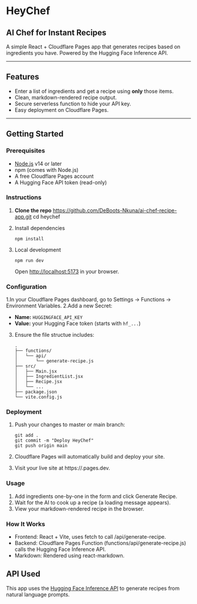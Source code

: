 # HeyChef

## AI Chef for Instant Recipes

A simple React + Cloudflare Pages app that generates recipes based on ingredients you have. Powered by the Hugging Face Inference API.

---

## Features

- Enter a list of ingredients and get a recipe using **only** those items.
- Clean, markdown-rendered recipe output.
- Secure serverless function to hide your API key.
- Easy deployment on Cloudflare Pages.

---

## Getting Started

### Prerequisites

- [Node.js](https://nodejs.org/) v14 or later
- npm (comes with Node.js)
- A free Cloudflare Pages account
- A Hugging Face API token (read-only)

### Instructions

1. **Clone the repo**
   https://github.com/DeBoots-Nkuna/ai-chef-recipe-app.git
   cd heychef
2. Install dependencies

   `npm install`

3. Local development

   `npm run dev`

   Open [http://localhost:5173](http://localhost:5173) in your browser.

### Configuration

1.In your Cloudflare Pages dashboard, go to Settings → Functions → Environment Variables.
2.Add a new Secret:

- **Name:** `HUGGINGFACE_API_KEY`
- **Value:** your Hugging Face token (starts with `hf_...`)

3. Ensure the file structue includes:

   ```
   .
   ├── functions/
   │   └── api/
   │       └── generate-recipe.js
   ├── src/
   │   ├── Main.jsx
   │   ├── IngredientList.jsx
   │   ├── Recipe.jsx
   │   └── ...
   ├── package.json
   └── vite.config.js

   ```

### Deployment

1. Push your changes to master or main branch:

   ```
   git add .
   git commit -m "Deploy HeyChef"
   git push origin main

   ```

2. Cloudflare Pages will automatically build and deploy your site.
3. Visit your live site at https://<your-project>.pages.dev.

### Usage

1. Add ingredients one-by-one in the form and click Generate Recipe.
2. Wait for the AI to cook up a recipe (a loading message appears).
3. View your markdown-rendered recipe in the browser.

### How It Works

- Frontend: React + Vite, uses fetch to call /api/generate-recipe.
- Backend: Cloudflare Pages Function (functions/api/generate-recipe.js) calls the Hugging Face Inference API.
- Markdown: Rendered using react-markdown.

## API Used

This app uses the [Hugging Face Inference API](https://huggingface.co/inference-api) to generate recipes from natural language prompts.
